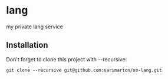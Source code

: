 # lang
my private lang service

## Installation

Don't forget to clone this project with --recursive:

```
git clone --recursive git@github.com:sarimarton/sm-lang.git
```
